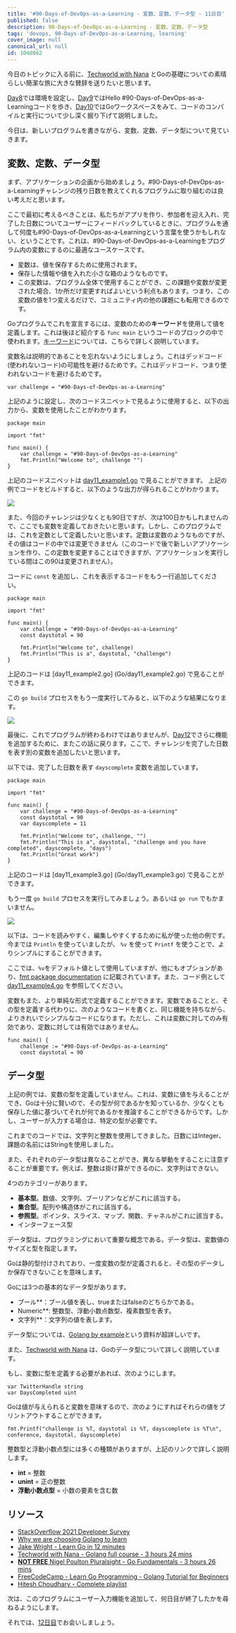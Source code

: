 ```yaml
---
title: '#90-Days-of-DevOps-as-a-Learning - 変数、定数、データ型 - 11日目'
published: false
description: 90-Days-of-DevOps-as-a-Learning - 変数、定数、データ型
tags: 'devops, 90-Days-of-DevOps-as-a-Learning, learning'
cover_image: null
canonical_url: null
id: 1048862
---
```


今日のトピックに入る前に、[Techworld with Nana](https://www.youtube.com/watch?v=yyUHQIec83I) とGoの基礎についての素晴らしい簡潔な旅に大きな賛辞を送りたいと思います。

[Day8](day08.md)では環境を設定し、[Day9](day09.md)ではHello #90-Days-of-DevOps-as-a-Learningコードを歩き、[Day10](day10.md)ではGoワークスペースをみて、コードのコンパイルと実行について少し深く掘り下げて説明しました。

今日は、新しいプログラムを書きながら、変数、定数、データ型について見ていきます。

## 変数、定数、データ型

まず、アプリケーションの企画から始めましょう。#90-Days-of-DevOps-as-a-Learningチャレンジの残り日数を教えてくれるプログラムに取り組むのは良い考えだと思います。

ここで最初に考えるべきことは、私たちがアプリを作り、参加者を迎え入れ、完了した日数についてユーザーにフィードバックしているときに、プログラムを通して何度も#90-Days-of-DevOps-as-a-Learningという言葉を使うかもしれない、ということです。これは、#90-Days-of-DevOps-as-a-Learningをプログラム内の変数にするのに最適なユースケースです。

- 変数は、値を保存するために使用されます。
- 保存した情報や値を入れた小さな箱のようなものです。
- この変数は、プログラム全体で使用することができ、この課題や変数が変更された場合、1か所だけ変更すればよいという利点もあります。つまり、この変数の値を1つ変えるだけで、コミュニティ内の他の課題にも転用できるのです。

Goプログラムでこれを宣言するには、変数のための**キーワード**を使用して値を定義します。これは後ほど紹介する `func main` というコードのブロックの中で使われます。[キーワード](https://go.dev/ref/spec#Keywords)については、こちらで詳しく説明しています。

変数名は説明的であることを忘れないようにしましょう。これはデッドコード(使われないコード)の可能性を避けるためです。これはデッドコード、つまり使われないコードを避けるためです。

```
var challenge = "#90-Days-of-DevOps-as-a-Learning"
```

上記のように設定し、次のコードスニペットで見るように使用すると、以下の出力から、変数を使用したことがわかります。

```
package main

import "fmt"

func main() {
    var challenge = "#90-Days-of-DevOps-as-a-Learning"
    fmt.Println("Welcome to", challenge "")
}
```

上記のコードスニペットは [day11_example1.go](Go/day11_example1.go) で見ることができます。
上記の例でコードをビルドすると、以下のような出力が得られることがわかります。

![](Images/Day11_Go1.png)

また、今回のチャレンジは少なくとも90日ですが、次は100日かもしれませんので、ここでも変数を定義しておきたいと思います。しかし、このプログラムでは、これを定数として定義したいと思います。定数は変数のようなものですが、その値はコードの中では変更できません（このコードで後で新しいアプリケーションを作り、この定数を変更することはできますが、アプリケーションを実行している間はこの90は変更されません）。

コードに `const` を追加し、これを表示するコードをもう一行追加してください。

```
package main

import "fmt"

func main() {
    var challenge = "#90-Days-of-DevOps-as-a-Learning"
    const daystotal = 90

    fmt.Println("Welcome to", challenge)
    fmt.Println("This is a", daystotal, "challenge")
}
```
上記のコードは [day11_example2.go] (Go/day11_example2.go) で見ることができます。

この `go build` プロセスをもう一度実行してみると、以下のような結果になります。

![](Images/Day11_Go2.png)

最後に、これでプログラムが終わるわけではありませんが、[Day12](day12.md)でさらに機能を追加するために、またこの話に戻ります。ここで、チャレンジを完了した日数を表す別の変数を追加したいと思います。

以下では、完了した日数を表す `dayscomplete` 変数を追加しています。

```
package main

import "fmt"

func main() {
    var challenge = "#90-Days-of-DevOps-as-a-Learning"
    const daystotal = 90
    var dayscomplete = 11

    fmt.Println("Welcome to", challenge, "")
    fmt.Println("This is a", daystotal, "challenge and you have completed", dayscomplete, "days")
    fmt.Println("Great work")
}
```
上記のコードは [day11_example3.go] (Go/day11_example3.go) で見ることができます。

もう一度 `go build` プロセスを実行してみましょう。あるいは `go run` でもかまいません。

![](Images/Day11_Go3.png)

以下は、コードを読みやすく、編集しやすくするために私が使った他の例です。今までは `Println` を使っていましたが、 `%v` を使って `Printf` を使うことで、よりシンプルにすることができます。

ここでは、`%v`をデフォルト値として使用していますが、他にもオプションがあり、[fmt package documentation](https://pkg.go.dev/fmt) に記載されています。また、コード例として [day11_example4.go](Go/day11_example4.go) を参照してください。

変数もまた、より単純な形式で定義することができます。変数であることと、その型を定義する代わりに、次のようなコードを書くと、同じ機能を持ちながら、よりきれいでシンプルなコードになります。ただし、これは変数に対してのみ有効であり、定数に対しては有効ではありません。

```
func main() {
    challenge := "#90-Days-of-DevOps-as-a-Learning"
    const daystotal = 90
```

## データ型

上記の例では、変数の型を定義していません。これは、変数に値を与えることができ、Goは十分に賢いので、その型が何であるかを知っているか、少なくとも保存した値に基づいてそれが何であるかを推論することができるからです。しかし、ユーザーが入力する場合は、特定の型が必要です。

これまでのコードでは、文字列と整数を使用してきました。日数にはInteger、課題の名前にはStringを使用しました。

また、それぞれのデータ型は異なることができ、異なる挙動をすることに注意することが重要です。例えば、整数は掛け算ができるのに、文字列はできない。

4つのカテゴリーがあります。

- **基本型**。数値、文字列、ブーリアンなどがこれに該当する。
- **集合型**。配列や構造体がこれに該当する。
- **参照型**。ポインタ、スライス、マップ、関数、チャネルがこれに該当する。
- インターフェース型

データ型は、プログラミングにおいて重要な概念である。データ型は、変数値のサイズと型を指定します。

Goは静的型付けされており、一度変数の型が定義されると、その型のデータしか保存できないことを意味します。

Goには3つの基本的なデータ型があります。

- ブール**：ブール値を表し、trueまたはfalseのどちらかである。
- Numeric**: 整数型、浮動小数点数型、複素数型を表す。
- 文字列**：文字列の値を表します。

データ型については、[Golang by example](https://golangbyexample.com/all-data-types-in-golang-with-examples/)という資料が超詳しいです。

また、[Techworld with Nana](https://www.youtube.com/watch?v=yyUHQIec83I&t=2023s) は、Goのデータ型について詳しく説明しています。

もし、変数に型を定義する必要があれば、次のようにします。

```
var TwitterHandle string 
var DaysCompleted uint
```

Goは値が与えられると変数を意味するので、次のようにすればそれらの値をプリントアウトすることができます。

```
fmt.Printf("challenge is %T, daystotal is %T, dayscomplete is %T\n", conference, daystotal, dayscomplete)
```
整数型と浮動小数点型には多くの種類がありますが、上記のリンクで詳しく説明します。

- **int** = 整数
- **unint** = 正の整数
- **浮動小数点型** = 小数の要素を含む数

## リソース

- [StackOverflow 2021 Developer Survey](https://insights.stackoverflow.com/survey/2021)
- [Why we are choosing Golang to learn](https://www.youtube.com/watch?v=7pLqIIAqZD4&t=9s)
- [Jake Wright - Learn Go in 12 minutes](https://www.youtube.com/watch?v=C8LgvuEBraI&t=312s) 
- [Techworld with Nana - Golang full course - 3 hours 24 mins](https://www.youtube.com/watch?v=yyUHQIec83I) 
- [**NOT FREE** Nigel Poulton Pluralsight - Go Fundamentals - 3 hours 26 mins](https://www.pluralsight.com/courses/go-fundamentals) 
- [FreeCodeCamp -  Learn Go Programming - Golang Tutorial for Beginners](https://www.youtube.com/watch?v=YS4e4q9oBaU&t=1025s) 
- [Hitesh Choudhary - Complete playlist](https://www.youtube.com/playlist?list=PLRAV69dS1uWSR89FRQGZ6q9BR2b44Tr9N) 

次は、このプログラムにユーザー入力機能を追加して、何日目が終了したかを尋ねるようにします。

それでは、[12日目](day12.md)でお会いしましょう。
